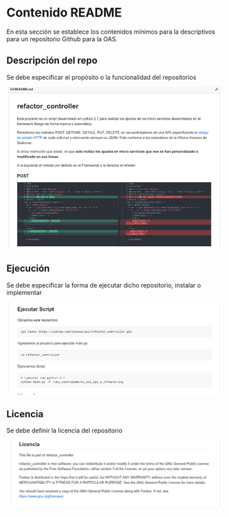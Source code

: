 # Contenido README

En esta sección se establece los contenidos mínimos para la descriptivos para un repositorio Github para la OAS.


## Descripción del repo
Se debe especificar el propósito o la funcionalidad del repositorios

![Crear BD](/repositorios_institucionales/img/repo_03.png)

## Ejecución
Se debe especificar la forma de ejecutar dicho repositorio, instalar o implementar

![Crear BD](/repositorios_institucionales/img/repo_04.png)

## Licencia
Se debe definir la licencia del repositorio

![Crear BD](/repositorios_institucionales/img/repo_05.png)
